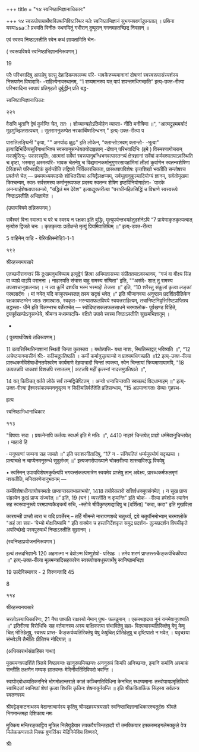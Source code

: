 +++
title = "१४ स्वनिष्ठाभिज्ञानाधिकारः"

+++
१४ 
स्वरूपोपायार्थेष्ववितथनिविष्टस्थिर मतेः स्वनिष्ठाभिज्ञानं सुभगमपवर्गादुपनतात् । प्रथिना यस्याssaौ प्रभवति विनीतः स्थगयितुं गभीरान् दुष्पूरान् गगनमहतच्छिद्र निवहान् ॥ 

एवं स्वस्य निष्ठाऽस्तीति स्वेन कथं ज्ञायतामिति चेन- 

( स्वरूपविषये स्वनिष्ठाभिज्ञाननिरूपणम् ) 

19 

परैः परिभवादिषु आपन्नेषु सत्सु देहादिकमवलम्ब्य परि- भावकैरुच्यमानानां दोषाणां स्वस्वरूपासंस्पर्शस्य निरूपणेन विषादादि- -राहित्येनावस्थानम्, “1 शप्यमानस्य यत् पापं शपन्तमधिगच्छति” इत्य्-उक्त-रीत्या परिभवादिना स्वपापं प्रतिगृहतो दुर्बुद्धीन् प्रति बद्ध- 

स्वनिष्टाभिज्ञानाधिका: 

२२१ 

वैराणि भूतानि द्वेषं कुर्वन्ति चेत्, ततः । शोच्यान्यहोऽतिमोहेन व्याप्ता- नीति मनीषिणा ॥", "आत्मद्रुहममर्यादं मूढमुज्झितसत्पथम् । सुतरामनुकम्पेत नरकार्चिष्मदिन्धनम् " इत्य्-उक्त-रीत्या प 

पारातिलङ्घिनी "कृपा, "" अमर्यादः क्षुद्रः" इति लोकेन, “क्लान्तोऽभवम् क्लान्तो- -भूत्वा" इत्यादिभिर्दिव्यसूरिगाथाभिश्च स्वस्यानुसन्धेयतयोदाहृतान् -दोषान् परिभवादिभिः (इमे ) विस्मरणागोचरान् मकार्षुरित्यु- पकारस्मृतिः, आत्मनां सर्वेषां स्वरूपानुबन्धिभगवत्पारतन्त्र्यं क्षेत्रज्ञानां सर्वेषां कर्मवश्यतयाऽवस्थिति च दृष्टा, भस्मासु अस्मत्परि- भावक चेतनेषु च विद्यमानकर्मानुगुणरसावहांमिमां लीलां कुर्वाणेन स्वतन्त्रशेषिणा प्रेरितास्ते परिभवादिकं कुर्वन्तीति तद्विषये निर्विकारचित्तता, प्रारब्धपापविशेषः कृत्तशिखो भवतीति सन्तोषश्च प्रवर्तन्ते चेत् — प्रथममध्यमपदयोः शोधितरीत्या अचिद्वैलक्षण्यम्, सर्वभूतानुकूल्यादियोग्यं ज्ञानम्, सर्वतोमुखमा किश्चन्यम्, स्वतः सर्वसमस्य कर्मानुरूपफल प्रदस्य स्वतन्त्र शेषिण इष्टविनियोगार्हता- `पादके अनन्यार्हशेषत्वपारतन्त्र्ये, "यद्धितं मम देवेश" इत्याद्युक्तरीत्या "पराधीनहितसिद्धिं च विभ्राणे स्वस्वरूपे निष्ठाऽस्तीति अभिज्ञायेत । 

(उपायविषये तन्निरूपणम् ) 

सर्वेश्वरं विना स्वात्मा च परे च स्वस्य न रक्षका इति बुद्धिः, मृत्युपर्यन्तभयहेतुदर्शनेऽपि “7 प्रायेणाकृतकृत्यत्वात् मृत्योरु द्विजते चनः । कृतकृत्याः प्रतीक्षन्ते मृत्युं प्रियमिवातिथिम् ॥" इत्य्-उक्त-रीत्या 

5 वाहिनेन् वाडि - पेरियतिस्मोडि1-1-1 

१९२ 

श्रीरहस्यमयसारे 

एतच्छरीरानन्तरं किं दुःखमनुभविष्याम इत्युद्वेगं हित्वा अभिमतासच्या संप्रीततयाऽवस्थानम्, “गजं वा वीक्ष्य सिंह वा व्याघ्रे वाऽपि वरानना । नाहारयति संत्रास बाहू रामस्य संश्रिता" इति, ""असंदे- शात् तु रामस्य तपसश्चानुपालनात् । न त्वा कुर्मि दशग्रीव भस्म भस्माई! तेजसा ॥” इति, “10 शरैस्तु संकुलां कृत्वा लङ्कां परबलार्दनः । मां नयेत् यदि काकुत्स्थस्तत् तस्य सदृशं भवेत् ॥” इति श्रीजानवया अनुष्ठाय प्रदर्शितरीतिकेन रक्षकावष्टम्भेन जातः समाश्वासः, स्वकृत- भरन्यासफलविषये स्वयत्त्रराहित्यम्, तत्रानिष्टनिवृत्तिरिष्टप्राप्तिश्व तद्धस्ता- धीने इति विलम्भश्च वर्तेरश्चेत् — स्वोदिष्टसकलफलसाधने चरमश्लोक- पूर्वखण्ड विहिते, द्वयपूर्वखण्डेऽनुसन्धेये, श्रीमन्त्र मध्यमपदचि- वक्षिते उपाये स्वस्य निष्ठाऽस्तीति सुखमभिज्ञातुम् । 

- 

( पुरुषार्थविषये तन्निरूपणम् ) 

11 उत्पत्तिस्थितिनाशानां स्थितौ चिन्ता कुतस्तव । यथोत्पत्ति- यथा नाशः, स्थितिस्तद्वत् भविष्यति ॥”, “12 अचेष्टमानमासीनं श्री:- कञ्चिदुपतिष्ठति । कर्मी कर्मानुसृत्यान्यो न प्राश्यमधिगच्छति ॥12 इत्य्-उक्त-रीत्या प्रारब्धकर्मविशेषाधीनतयेश्वरेण कार्यमाणे देहयात्रादौ चिन्तां त्यक्त्वा, स्वेन चिन्तायां क्रियमाणायामपि, "18 उत्पतन्नपि चाकाशं विशन्नपि रसातलम् | अटन्नपि महीं कृत्स्नां नादत्तमुपतिष्ठते ॥", 

14 यत् किञ्चित् वर्तते लोके सर्वं तन्मद्विचेष्टितम् । अन्यो धन्यचिन्तयति स्वच्छब्दं विदधाम्यहम् ॥" इत्य्-उक्त-रीत्या ईश्वरसंकल्पमननुसृत्य न किञ्चिन्निर्वर्तेतेति प्रतिसन्धाय, “15 अप्रयत्नागताः सेव्याः गृहस्थ- 

हृत्य 

स्वनिष्ठाभिधानाधिकार 

११३ 

"विषयाः सदा । प्रयत्नेनापि कर्तव्यः स्वधर्म इति मे मतिः ॥", 4410 नाहारं चिन्तयेत् प्राज्ञो धर्ममेवानुचिन्तयेत् । माहारो हि 

· मनुष्याणां जन्मना सह जायते ॥" इति पराशरगीतादिषु, “17 न - संनिपतितं धर्म्यमुपभोगं यदृच्छया । प्रत्याचक्षे न चाप्येनमनुरुन्धे सुदुर्लभम् ॥" इत्यजगरोपाख्याने चोक्तरीत्या शास्त्राविरुद्ध विषयेषु 

• स्वस्मिन् उपायविशेषमकुर्वत्यपि भगवत्संकल्पमात्रेण स्वयमेव प्राप्तेषु तान् अवेक्ष्य, प्रारब्धकर्मफलमृणं नश्यतीति, मनिवारणेनानुभवनम् — 

कर्मविशेषाधीनतयोपनमतोः प्राप्यान्तरलाभालाभयो', 1418 तयोरेकतरो राशिर्वधनमुपसंनमेत् । न सुख प्राप्य संहृत्येन दुःखं प्राप्य संज्वरेत् ॥” इति, 19 (घनं ) व्यस्तीति न दृप्यन्ति" इति चोक- -रीत्या हर्षशोक त्यागेन सह स्वरूपानुरूपे परमप्राप्यकैङ्कयें रुचि, -स्तोत्रे श्रीवैकुण्ठगद्यादिषु च [दर्शिता] "कदा, कदा" इति मुखविला 

कारयन्ती प्राप्तौ त्वरा च यदि प्रवर्तेरन् – तर्हि श्रीमन्ते नारायणशब्दे चतुर्थ्या, द्वये चतुर्थीनमोभ्याम् चरमश्लोके "अहं त्वा सपा- 'पेभ्यो मोक्षयिष्यामि " इति वाक्येन च हस्तनिर्देशकृत समुद्र प्रदर्शन- तुल्यप्रदर्शन विषयीकृते अपरिच्छेद्ये परमपुरुषार्थे निष्ठाऽस्तीति सुज्ञानम् । 

(स्वनिष्ठाप्रयोजननिरूपणम ) 

इत्थं तत्तदभिज्ञानैः 120 अहमात्मा न देवोऽम्म विष्णुशेषो- परिग्रहः । तमेव शरणं प्राप्तस्तत्कैङ्कर्यचिकीषया ॥" इत्य्-उक्त-रीत्या मूलमन्त्रादिसहकारेण स्वरूपोपायधूरूपार्थेषु स्वनिष्ठामभिज्ञा 

19 उल्देविस्मावार - 2 तिरुवन्तादि 45 

8 

११४ 

श्रीरहस्यनयसारे 

चरतोऽस्याधिकारिणः, 21 नैषा पश्यति राक्षस्यो नेमान् पुष्प- फलढुमान् । एकस्थहृदया नूनं राममेवानुपश्यति ॥” इतिरीत्या विरोधिभिः सह वर्तमानस्य अस्य पाक्षिकतया संभावितेषु ब्रह्म- विदपचारव्यतिरिक्तेषु येषु केषु चित् भीतिहेतुषु, स्वरूप प्राप्त- कैङ्कर्यव्यतिरिक्तेषु येषु केषुचित् प्रीतिहेतुषु च दृष्टिपातो न भवेत् । यदृच्छया संभवेऽपि तैर्भीतिः प्रीतिश्च नोदियात् ॥ 

(अधिकारार्थसंग्राहिका गाथा) 

मुख्यमन्त्रपदर्शिते त्रितये निष्ठावन्तः खानुरूपमिच्छन्तः अननुरूपं किमपि अनिच्छन्तः, इमानि कर्माणि अस्माकं सन्तीति लक्षणेन मम्यक् ज्ञातवन्तः मेदिनीवर्तिदिविषदो भवन्ति । 

स्वापोद्बोधव्यतिकरनिभे भोगमोक्षान्तराले कालं कञ्चिगतिविधिना केनचित् स्थाप्यमानाः तत्त्वोपायप्रमृतिविषये स्वामिदत्तां स्वनिष्ठां शेषां कृत्वा शिरसि कृतिनः शेषमायुर्नयन्ति ॥ इति श्रीकवितार्किक सिंहस्य सर्वतन्त्र स्वतन्त्रस्य 

श्रीमद्वेङ्कटनाथस्य वेदान्ताचार्यस्य कृतिषु श्रीमद्रहस्यत्रयसारे स्वनिष्ठाभिज्ञानाधिकारश्चतुर्दशः श्रीमते निगमान्तमहा देशिकाय नमः 

मुक्किय मन्तिरङ्काट्टिय मूत्रिल निलैयुडैयार तक्कवैयत्रिन्तहादवै यों तमक्कियार इफ्करुमङ्गलेमक्कुले वेत्र मिलेककणत्ताले मिक्क वुणर्त्तियर मेदिनिमेविय विष्णवरे, 

श्रीः 
